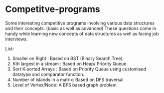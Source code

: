 # Competitve-programs
Some interesting competitive programs involving various data structures and their concepts. (basic as well as advanced)
These questions come in handy while learning new concepts of data structures as well as facing job interviews.

List-
1. Smaller on Right : Based on BST (Binary Search Tree).
2. Kth largest in a stream : Based on Heap/ Priority Queue. 
3. Sort K-sorted Arrays : Based on Priority Queue using customised datatype and comparator function.
4. Number of islands in a matrix: Based on DFS traversal
5. Level of Vertex/Node: A BFS based graph problem.
